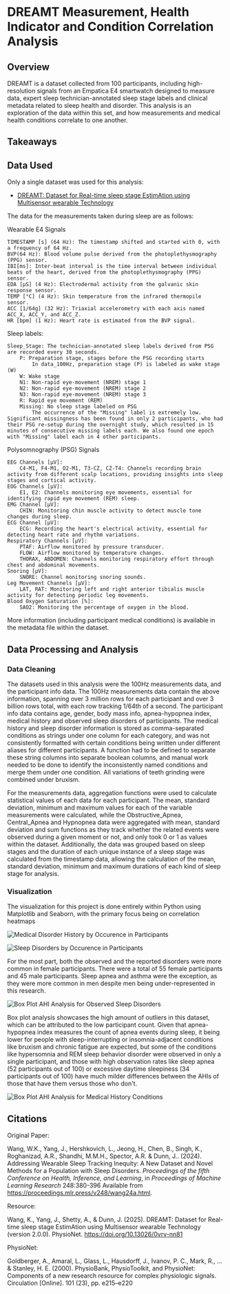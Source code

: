 # DREAMT Measurement, Health Indicator and Condition Correlation Analysis

## Overview

DREAMT is a dataset collected from 100 participants, including high-resolution signals from an Empatica E4 smartwatch designed to measure data, expert sleep technician-annotated sleep stage labels and clinical metadata related to sleep health and disorder. This analysis is an exploration of the data within this set, and how measurements and medical health conditions correlate to one another.


## Takeaways


## Data Used

Only a single dataset was used for this analysis:
 - [DREAMT: Dataset for Real-time sleep stage EstimAtion using Multisensor wearable Technology](https://physionet.org/content/dreamt/2.0.0/)

The data for the measurements taken during sleep are as follows:

Wearable E4 Signals

    TIMESTAMP [s] (64 Hz): The timestamp shifted and started with 0, with a frequency of 64 Hz.
    BVP(64 Hz): Blood volume pulse derived from the photoplethysmography (PPG) sensor.
    IBI[ms]: Inter-beat interval is the time interval between individual beats of the heart, derived from the photoplethysmography (PPG) sensor.
    EDA [μS] (4 Hz): Electrodermal activity from the galvanic skin response sensor.
    TEMP [°C] (4 Hz): Skin temperature from the infrared thermopile sensor.
    ACC [1/64g] (32 Hz): Triaxial accelerometry with each axis named ACC_X, ACC_Y, and ACC_Z.
    HR [bpm] (1 Hz): Heart rate is estimated from the BVP signal.

Sleep labels:

    Sleep_Stage: The technician-annotated sleep labels derived from PSG are recorded every 30 seconds.
        P: Preparation stage, stages before the PSG recording starts
            In data_100Hz, preparation stage (P) is labeled as wake stage (W)
        W: Wake stage
        N1: Non-rapid eye-movement (NREM) stage 1
        N2: Non-rapid eye-movement (NREM) stage 2
        N3: Non-rapid eye-movement (NREM) stage 3
        R: Rapid eye movement (REM)
        Missing: No sleep stage labeled on PSG
            The occurrence of the "Missing" label is extremely low. Significant missingness has been found in only 2 participants, who had their PSG re-setup during the overnight study, which resulted in 15 minutes of consecutive missing labels each. We also found one epoch with "Missing" label each in 4 other participants.

Polysomnography (PSG) Signals

    EEG Channels [μV]:
        C4-M1, F4-M1, O2-M1, T3-CZ, CZ-T4: Channels recording brain activity from different scalp locations, providing insights into sleep stages and cortical activity.
    EOG Channels [μV]:
        E1, E2: Channels monitoring eye movements, essential for identifying rapid eye movement (REM) sleep.
    EMG Channel [μV]:
        CHIN: Monitoring chin muscle activity to detect muscle tone changes during sleep.
    ECG Channel [μV]:
        ECG: Recording the heart's electrical activity, essential for detecting heart rate and rhythm variations.
    Respiratory Channels [μV]:
        PTAF: Airflow monitored by pressure transducer.
        FLOW: Airflow monitored by temperature changes.
        THORAX, ABDOMEN: Channels monitoring respiratory effort through chest and abdominal movements.
    Snoring [μV]:
        SNORE: Channel monitoring snoring sounds.
    Leg Movement Channels [μV]:
        LAT, RAT: Monitoring left and right anterior tibialis muscle activity for detecting periodic leg movements.
    Blood Oxygen Saturation [%]:
        SAO2: Monitoring the percentage of oxygen in the blood.
        
More information (including participant medical conditions) is available in the metadata file within the dataset.

## Data Processing and Analysis

### Data Cleaning

The datasets used in this analysis were the 100Hz measurements data, and the participant info data. The 100Hz measurements data contain the above information, spanning over 3 million rows for each participant and over 3 billion rows total, with each row tracking 1/64th of a second. The participant info data contains age, gender, body mass info, apnea-hypopnea index, medical history and observed sleep disorders of participants. The medical history and sleep disorder information is stored as comma-separated conditions as strings under one column for each category, and was not consistently formatted with certain conditions being written under different aliases for different participants. A function had to be defined to separate these string columns into separate boolean columns, and manual work needed to be done to identify the inconsistently named conditions and merge them under one condition. All variations of teeth grinding were combined under bruxism.

For the measurements data, aggregation functions were used to calculate statistical values of each data for each participant. The mean, standard deviation, minimum and maximum values for each of the variable measurements were calculated, while the Obstructive_Apnea, Central_Apnea and Hypnopnea data were aggregated with mean, standard deviation and sum functions as they track whether the related events were observed during a given moment or not, and only took 0 or 1 as values within the dataset. Additionally, the data was grouped based on sleep stages and the duration of each unique instance of a sleep stage was calculated from the timestamp data, allowing the calculation of the mean, standard deviation, minimum and maximum durations of each kind of sleep stage for analysis.


### Visualization

The visualization for this project is done entirely within Python using Matplotlib and Seaborn, with the primary focus being on correlation heatmaps

![Medical Disorder History by Occurence in Participants](https://github.com/user-attachments/assets/ab743fc0-3ef9-4052-9f3c-46dcb8eb35dc)

![Sleep Disorders by Occurence in Participants](https://github.com/user-attachments/assets/89b36a5a-f9b2-467f-8406-c0d5b30b532f)

For the most part, both the observed and the reported disorders were more common in female participants. There were a total of 55 female participants and 45 male participants. Sleep apnea and asthma were the exception, as they were more common in men despite men being under-represented in this research.


![Box Plot AHI Analysis for Observed Sleep Disorders](https://github.com/user-attachments/assets/e7a6cba5-a64c-49d8-8ce6-e82bf6a4cc84)

Box plot analysis showcases the high amount of outliers in this dataset, which can be attributed to the low participant count. Given that apnea-hypopnea index measures the count of apnea events during sleep, it being lower for people with sleep-interrupting or insomnia-adjacent conditions like bruxism and chronic fatigue are expected, but some of the conditions like hypersomnia and REM sleep behavior disorder were observed in only a single participant, and those with high observation rates like sleep apnea (52 participants out of 100) or excessive daytime sleepiness (34 participants out of 100) have much milder differences between the AHIs of those that have them versus those who don't. 


![Box Plot AHI Analysis for Medical History Conditions](https://github.com/user-attachments/assets/9b76336e-df22-4b9e-99c0-a8b9e0175389)



## Citations

Original Paper:

Wang, W.K., Yang, J., Hershkovich, L., Jeong, H., Chen, B., Singh, K., Roghanizad, A.R., Shandhi, M.M.H., Spector, A.R. &amp; Dunn, J.. (2024). Addressing Wearable Sleep Tracking Inequity: A New Dataset and Novel Methods for a Population with Sleep Disorders. <i>Proceedings of the fifth Conference on Health, Inference, and Learning</i>, in <i>Proceedings of Machine Learning Research</i> 248:380-396 Available from https://proceedings.mlr.press/v248/wang24a.html.

Resource:

Wang, K., Yang, J., Shetty, A., & Dunn, J. (2025). DREAMT: Dataset for Real-time sleep stage EstimAtion using Multisensor wearable Technology (version 2.0.0). PhysioNet. https://doi.org/10.13026/0vrv-nn81

PhysioNet:

Goldberger, A., Amaral, L., Glass, L., Hausdorff, J., Ivanov, P. C., Mark, R., ... & Stanley, H. E. (2000). PhysioBank, PhysioToolkit, and PhysioNet: Components of a new research resource for complex physiologic signals. Circulation [Online]. 101 (23), pp. e215–e220
